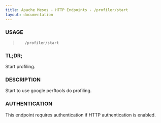 ```yaml
---
title: Apache Mesos - HTTP Endpoints - /profiler/start
layout: documentation
---
```

<!--- This is an automatically generated file. DO NOT EDIT! --->

### USAGE ###
>        /profiler/start

### TL;DR; ###
Start profiling.

### DESCRIPTION ###
Start to use google perftools do profiling.


### AUTHENTICATION ###
This endpoint requires authentication if HTTP authentication is
enabled.